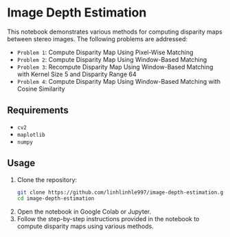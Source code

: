 # Image Depth Estimation

This notebook demonstrates various methods for computing disparity maps between stereo images. The following problems are addressed:
- `Problem 1`: Compute Disparity Map Using Pixel-Wise Matching
- `Problem 2`: Compute Disparity Map Using Window-Based Matching
- `Problem 3`: Recompute Disparity Map Using Window-Based Matching with Kernel Size 5 and Disparity Range 64
- `Problem 4`: Compute Disparity Map Using Window-Based Matching with Cosine Similarity


## Requirements
- `cv2`
- `maplotlib`
- `numpy`

## Usage
1. Clone the repository:
    ```bash
    git clone https://github.com/linhlinhle997/image-depth-estimation.git
    cd image-depth-estimation
    ```
2. Open the notebook in Google Colab or Jupyter.
3. Follow the step-by-step instructions provided in the notebook to compute disparity maps using various methods.